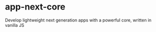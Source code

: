 # app-next-core
Develop lightweight next generation apps with a powerful core, written in vanilla JS
